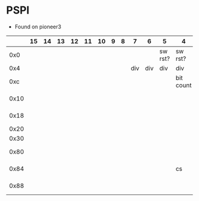 # PSPI

- Found on pioneer3

|      | 15 | 14 | 13 | 12 | 11 | 10 | 9 | 8 | 7   | 6   | 5       | 4         | 3          | 2          | 1          | 0          |             |
|------|----|----|----|----|----|----|---|---|-----|-----|---------|-----------|------------|------------|------------|------------|-------------|
| 0x0  |    |    |    |    |    |    |   |   |     |     | sw rst? | sw rst?   |            |            |            |            |             |
| 0x4  |    |    |    |    |    |    |   |   | div | div | div     | div       | div        | div        | div        | div        |             |
| 0xc  |    |    |    |    |    |    |   |   |     |     |         | bit count | bit count  | bit count  | bit count  | bit count  |             |
| 0x10 |    |    |    |    |    |    |   |   |     |     |         |           |            |            |            |            | delay cycle |
| 0x18 |    |    |    |    |    |    |   |   |     |     |         |           |            |            |            |            | wait cycle  |
| 0x20 |    |    |    |    |    |    |   |   |     |     |         |           |            |            |            | trigger    |             |
| 0x30 |    |    |    |    |    |    |   |   |     |     |         |           |            |            |            |            | fifo?       |
| 0x80 |    |    |    |    |    |    |   |   |     |     |         |           | data lanes | data lanes | data lanes | data lanes |             |
| 0x84 |    |    |    |    |    |    |   |   |     |     |         | cs        | cs         |            |            |            | te mode?    |
| 0x88 |    |    |    |    |    |    |   |   |     |     |         |           |            |            |            |            | te mode?    |
